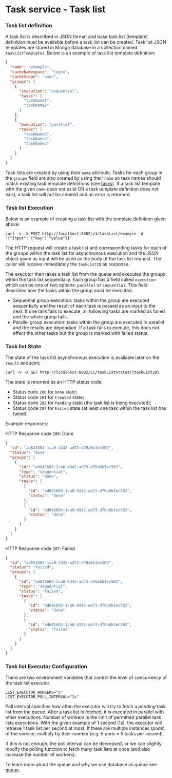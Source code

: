 # Task service - Task list

### Task list definition

A task list is described in JSON format and base task list (template) definition *must* be available
before a task list can be created. Task list JSON templates are stored in Mongo database in a collection
named `taskListTemplates`. Below is an example of task list template definition:

```json
{
  "name": "example",
  "cacheNamespace": "login",
  "cacheScope": "user",
  "groups": [
    {
      "execution": "sequential",
      "tasks": [
        "taskName1",
        "taskName2"
      ]
    },
    {
      "execution": "parallel",
      "tasks": [
        "taskName3",
        "taskName4",
        "taskName5"
      ]
    }
  ]
}
```

Task lists are created by using their `name` attribute. Tasks for each group in the `groups` field
are also created by using their `name` so task names should match existing task template
definitions (see [tasks](task.md)). If a task list template with the given `name` does not exist OR a task
template definition does not exist, a task list will not be created and an error is returned.

### Task list Execution

Below is an example of creating a task list with the template definition given above:
```shell
curl -v -X POST http://localhost:8082/v1/taskList/example -d '{"input": {"key": "value"}}'
```

The HTTP request will create a task list and corresponding tasks for each of the groups within the task list
for asynchronous execution and the JSON object given as input will be used as the body of the task list request.
The caller will receive immediately the `taskListID` as response.

The executor then takes a task list from the queue and executes the groups within the task list sequentially.
Each group has a field called `execution` which can be one of two options: `parallel` or `sequential`. This
field describes how the tasks within the group *must* be executed.
 - Sequential group execution: tasks within the group are executed sequentially and the result of each task is passed as
an input to the next. If one task fails to execute, all following tasks are marked as failed and the whole group fails.
 - Parallel group execution: tasks within the group are executed in parallel and the results are dependant. If a task
fails to execute, this does not affect the other tasks but the group is marked with failed status.

### Task list State

The state of the task list asynchronous execution is available later on the `result` endpoint:
```shell
curl -v -X GET http://localhost:8082/v1/taskListStatus/{taskListID}
```
The state is returned as an HTTP status code.
- Status code `200` for `Done` state;
- Status code `201` for `Created` state;
- Status code `202` for `Pending` state (the task list is being executed);
- Status code `207` for `Failed` state (at least one task within the task list has failed).

Example responses:

HTTP Response code `200`: Done
```json
{
  "id": "ad641603-1ca0-4342-ad73-d70a6b1ec502",
  "status": "done",
  "groups": [
    {
      "id": "ad641603-1ca0-4342-ad73-d70a6b1ec502",
      "type": "sequential",
      "status": "done",
      "tasks": [
        {
          "id": "ad641603-1ca0-4342-ad73-d70a6b1ec502",
          "status": "done"
        },
        {
          "id": "ad641603-1ca0-4342-ad73-d70a6b1ec502",
          "status": "done"
        }
      ]
    }
  ]
}

```

HTTP Response code `207`: Failed
```json
{
  "id": "ad641603-1ca0-4342-ad73-d70a6b1ec502",
  "status": "failed",
  "groups": [
    {
      "id": "ad641603-1ca0-4342-ad73-d70a6b1ec502",
      "type": "sequential",
      "status": "failed",
      "tasks": [
        {
          "id": "ad641603-1ca0-4342-ad73-d70a6b1ec502",
          "status": "done"
        },
        {
          "id": "ad641603-1ca0-4342-ad73-d70a6b1ec502",
          "status": "failed"
        }
      ]
    }
  ]
}

```

### Task list Executor Configuration

There are two environment variables that control the level of concurrency
of the task list executor.

```shell
LIST_EXECUTOR_WORKERS="5"
LIST_EXECUTOR_POLL_INTERVAL="1s"
```

Poll interval specifies how often the executor will try to fetch a *pending* task list
from the queue. After a task list is fetched, it is executed in parallel with other executions.
Number of workers is the limit of permitted parallel task lists executions.
With the given example of 1 second (1s), the executor will retrieve 1 task list per second at most.
If there are multiple instances (pods) of the service, multiply by their number
(e.g. 5 pods = 5 tasks per second).

If this is not enough, the poll interval can be decreased, or we can slightly modify
the polling function to fetch many task lists at once (and also increase the number of workers).

To learn more about the queue and why we use database as queue see [queue](queue.md).
